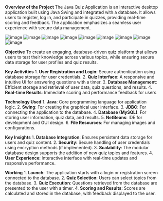 **Overview of the Project**
The Java Quiz Application is an interactive desktop application built using Java Swing and integrated with a database. It allows users to register, log in, and participate in quizzes, providing real-time scoring and feedback. The application emphasizes a seamless user experience with secure data management.

![image](https://github.com/user-attachments/assets/38d8c7af-c41c-44db-8815-6ca2fc6b5645)       ![image](https://github.com/user-attachments/assets/61918c4b-fe84-4db4-879e-58e5af5e5bb8)
     ![image](https://github.com/user-attachments/assets/e1c3eb3d-95b5-4c76-a9fc-41105e2e9063)
 ![image](https://github.com/user-attachments/assets/cfcb843b-c4dd-46f5-8420-914e4cdab372)
![image](https://github.com/user-attachments/assets/a52c578f-06e4-4541-b207-bdfcc37094a1)
![image](https://github.com/user-attachments/assets/d70c5951-3ffa-4912-af92-bcf7450abc87)
![image](https://github.com/user-attachments/assets/446866ab-4afd-49db-81ca-6e01ebfd9e7c)
![image](https://github.com/user-attachments/assets/163126ee-c568-4ac6-b7ce-7ffc515580e1)
![image](https://github.com/user-attachments/assets/2f1aeaa2-c6ce-425a-b201-83c78b553001)



**Objective**
 To create an engaging, database-driven quiz platform that allows users to test their knowledge across various topics, while ensuring secure data storage for user profiles and quiz results.

**Key Activities**
	1. **User Registration and Login**: Secure authentication using database storage for user credentials.
	2. **Quiz Interface**: A responsive and intuitive UI for answering questions with a timer.
	3. **Database Management**: Efficient storage and retrieval of user data, quiz questions, and results.
	4. **Real-time Results**: Immediate scoring and performance feedback for users.

**Technology Used**
	1. **Java**: Core programming language for application logic.
	2. **Swing**: For creating the graphical user interface.
	3. **JDBC**: For connecting the application to the database.
	4. **Database (MySQL)**: For storing user information, quiz data, and results.
	5. **NetBeans**: IDE for development and GUI design.
	6. **File Resources**: For managing images and configurations.

**Key Insights**
	1. **Database Integration**: Ensures persistent data storage for users and quiz content.
	2. **Security**: Secure handling of user credentials using encryption methods (if implemented).
	3. **Scalability**: The modular database design supports the addition of new quiz topics and features.
	4. **User Experience**: Interactive interface with real-time updates and responsive performance.

 **Working**
	1. **Launch**: The application starts with a login or registration screen connected to the database.
	2. **Quiz Selection**: Users can select topics from the database.
	3. **Quiz Execution**: Questions retrieved from the database are presented to the user with a timer.
	4. **Scoring and Results**: Scores are calculated and stored in the database, with feedback displayed to the user.

